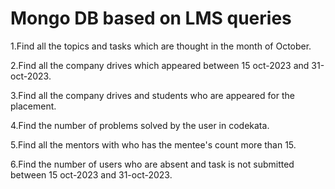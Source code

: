 # Mongo DB based on LMS queries

1.Find all the topics and tasks which are thought in the month of October.<br>

2.Find all the company drives which appeared between 15 oct-2023 and 31-oct-2023.<br>

3.Find all the company drives and students who are appeared for the placement.<br>

4.Find the number of problems solved by the user in codekata.<br>


5.Find all the mentors with who has the mentee's count more than 15.<br>


6.Find the number of users who are absent and task is not submitted  between 15 oct-2023 and 31-oct-2023.<br>
